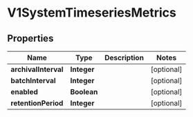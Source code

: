 # V1SystemTimeseriesMetrics

## Properties
Name | Type | Description | Notes
------------ | ------------- | ------------- | -------------
**archivalInterval** | **Integer** |  |  [optional]
**batchInterval** | **Integer** |  |  [optional]
**enabled** | **Boolean** |  |  [optional]
**retentionPeriod** | **Integer** |  |  [optional]
